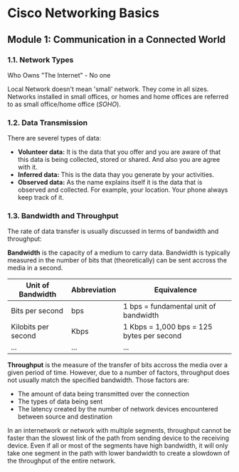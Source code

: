 # Cisco Networking Basics

## Module 1: Communication in a Connected World

### 1.1. Network Types

Who Owns "The Internet" - No one

Local Network doesn't mean 'small' network. They come in all sizes. Networks installed in small offices, or homes and home offices are referred to as small office/home office (_SOHO_).

### 1.2. Data Transmission

There are severel types of data:

- **Volunteer data:** It is the data that you offer and you are aware of that this data is being collected, stored or shared. And also you are agree with it.
- **Inferred data:** This is the data thay you generate by your activities.
- **Observed data:** As the name explains itself it is the data that is observed and collected. For example, your location. Your phone always keep track of it.

### 1.3. Bandwidth and Throughput

The rate of data transfer is usually discussed in terms of bandwidth and throughput:

**Bandwidth** is the capacity of a medium to carry data. Bandwidth is typically measured in the number of bits that (theoretically) can be sent accross the media in a second.

| Unit of Bandwidth   | Abbreviation | Equivalence                               |
| ------------------- | ------------ | ----------------------------------------- |
| Bits per second     | bps          | 1 bps = fundamental unit of bandwidth     |
| Kilobits per second | Kbps         | 1 Kbps = 1,000 bps = 125 bytes per second |
| ...                 | ...          | ...                                       |

**Throughput** is the measure of the transfer of bits accross the media over a given period of time. However, due to a number of factors, throughput does not usually match the specified bandwidth. Those factors are:

- The amount of data being transmitted over the connection
- The types of data being sent
- The latency created by the number of network devices encountered between source and destination

In an internetwork or network with multiple segments, throughput cannot be faster than the slowest link of the path from sending device to the receiving device. Even if all or most of the segments have high bandwidth, it will only take one segment in the path with lower bandwidth to create a slowdown of the throughput of the entire network.

